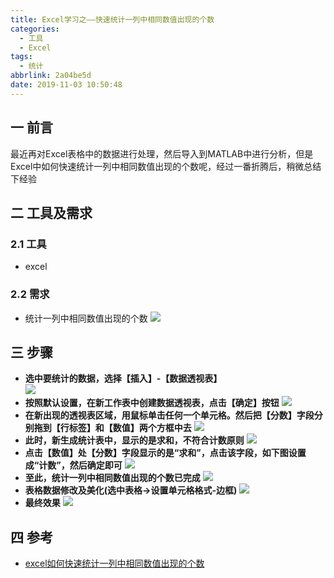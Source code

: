 ```yaml
---
title: Excel学习之——快速统计一列中相同数值出现的个数
categories:
  - 工具
  - Excel
tags:
  - 统计
abbrlink: 2a04be5d
date: 2019-11-03 10:50:48
---
```

## 一 前言

最近再对Excel表格中的数据进行处理，然后导入到MATLAB中进行分析，但是Excel中如何快速统计一列中相同数值出现的个数呢，经过一番折腾后，稍微总结下经验
<!--more-->
## 二 工具及需求
### 2.1 工具
* excel  

### 2.2 需求
* 统计一列中相同数值出现的个数
![][1]

## 三 步骤
* **选中要统计的数据，选择【插入】-【数据透视表】**  
![][2]
* **按照默认设置，在新工作表中创建数据透视表，点击【确定】按钮**
![][3]
* **在新出现的透视表区域，用鼠标单击任何一个单元格。然后把【分数】字段分别拖到【行标签】和【数值】两个方框中去**
![][4]
* **此时，新生成统计表中，显示的是求和，不符合计数原则**
![][5]
* **点击【数值】处【分数】字段显示的是“求和”，点击该字段，如下图设置成“计数”，然后确定即可**
![][6]
* **至此，统计一列中相同数值出现的个数已完成**
![][7]
* **表格数据修改及美化(选中表格->设置单元格格式-边框)**
![][8]
* **最终效果**
![][9]

## 四 参考
* [excel如何快速统计一列中相同数值出现的个数][10]


[1]: https://cdn.jsdelivr.net/gh/pgzxc/CDN/blog-image/excel-statis-raw-data.png
[2]: https://cdn.jsdelivr.net/gh/pgzxc/CDN/blog-image/excel-statis-insert-table.png
[3]: https://cdn.jsdelivr.net/gh/pgzxc/CDN/blog-image/excel-statis-select-raw-data.png
[4]: https://cdn.jsdelivr.net/gh/pgzxc/CDN/blog-image/excel-statis-drag-line-value.png
[5]: https://cdn.jsdelivr.net/gh/pgzxc/CDN/blog-image/excel-statis-raw-sum.png
[6]: https://cdn.jsdelivr.net/gh/pgzxc/CDN/blog-image/excel-statis-change-num.gif
[7]: https://cdn.jsdelivr.net/gh/pgzxc/CDN/blog-image/excel-statis-make-right.png
[8]: https://cdn.jsdelivr.net/gh/pgzxc/CDN/blog-image/excel-statis-table-border-set.png
[9]: https://cdn.jsdelivr.net/gh/pgzxc/CDN/blog-image/excel-statis-number.png
[10]:https://jingyan.baidu.com/article/9113f81b2c16822b3214c785.html
